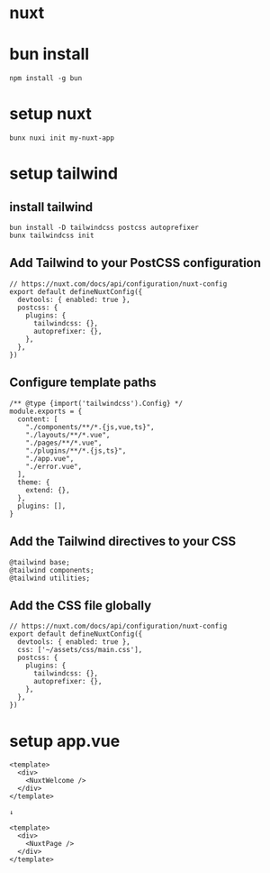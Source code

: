 # nuxt

# bun install 
```
npm install -g bun
```

# setup nuxt
```
bunx nuxi init my-nuxt-app
```

# setup tailwind
## install tailwind
```
bun install -D tailwindcss postcss autoprefixer
bunx tailwindcss init
```
## Add Tailwind to your PostCSS configuration
```
// https://nuxt.com/docs/api/configuration/nuxt-config
export default defineNuxtConfig({
  devtools: { enabled: true },
  postcss: {
    plugins: {
      tailwindcss: {},
      autoprefixer: {},
    },
  },
})
```
## Configure template paths
```
/** @type {import('tailwindcss').Config} */
module.exports = {
  content: [
    "./components/**/*.{js,vue,ts}",
    "./layouts/**/*.vue",
    "./pages/**/*.vue",
    "./plugins/**/*.{js,ts}",
    "./app.vue",
    "./error.vue",
  ],
  theme: {
    extend: {},
  },
  plugins: [],
}
```
## Add the Tailwind directives to your CSS
```
@tailwind base;
@tailwind components;
@tailwind utilities;
```
## Add the CSS file globally
```
// https://nuxt.com/docs/api/configuration/nuxt-config
export default defineNuxtConfig({
  devtools: { enabled: true },
  css: ['~/assets/css/main.css'],
  postcss: {
    plugins: {
      tailwindcss: {},
      autoprefixer: {},
    },
  },
})
```

# setup app.vue
```
<template>
  <div>
    <NuxtWelcome />
  </div>
</template>

↓

<template>
  <div>
    <NuxtPage />
  </div>
</template>
```